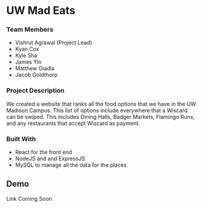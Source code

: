 # UW Mad Eats

### Team Members
- Vishrut Agrawal (Project Lead)
- Kyan Cox
- Kyle Sha
- James Yin
- Matthew Giadla
- Jacob Goldthorp

### Project Description
We created a website that ranks all the food options that we have in the UW Madison Campus.
This list of options include everywhere that a Wiscard can be swiped. This includes Dining Halls, 
Badger Markets, Flamingo Runs, and any restaurants that accept Wiscard as payment. 

### Built With
- React for the front end
- NodeJS and and ExpressJS
- MySQL to manage all the data for the places

## Demo
Link Coming Soon

